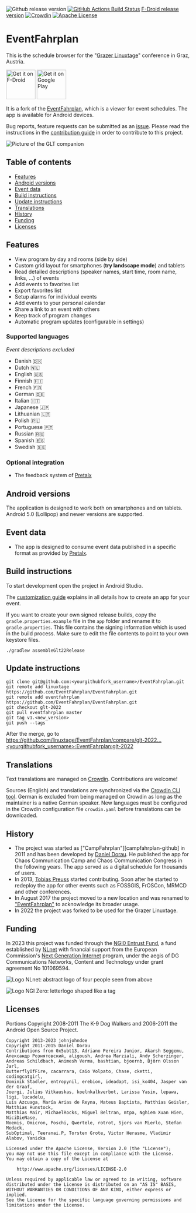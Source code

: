 ![Github release version](https://img.shields.io/github/v/release/linuxtage/EventFahrplan.svg?logo=github) [![GitHub Actions Build Status](https://github.com/linuxtage/EventFahrplan/actions/workflows/build.yaml/badge.svg)](https://github.com/linuxtage/EventFahrplan/actions/workflows/build.yaml) [F-Droid release version](https://img.shields.io/f-droid/v/at.linuxtage.companion.svg?logo=F-Droid) [![Crowdin](https://badges.crowdin.net/eventfahrplan/localized.svg)](https://crowdin.com/project/eventfahrplan) [![Apache License](http://img.shields.io/badge/license-Apache%20License%202.0-lightgrey.svg)](http://choosealicense.com/licenses/apache-2.0/)

# EventFahrplan

This is the schedule browser for the "[Grazer Linuxtage](https://linuxtage.at)" conference in Graz, Austria.

[<img src="https://fdroid.gitlab.io/artwork/badge/get-it-on.png"
alt="Get it on F-Droid"
height="80">](https://f-droid.org/packages/at.linuxtage.companion/)
[<img src="https://play.google.com/intl/en_us/badges/images/generic/en-play-badge.png"
alt="Get it on Google Play"
height="80">](https://play.google.com/store/apps/details?id=at.linuxtage.companion)

It is a fork of the [EventFahrplan](https://github.com/EventFahrplan/EventFahrplan), which is a viewer for event schedules.
The app is available for Android devices.

Bug reports, feature requests can be submitted as an [issue][issues-github].
Please read the instructions in the [contribution guide](CONTRIBUTING.md) in order to contribute to this project.

![Picture of the GLT companion](gfx/glt-companion.webp)

## Table of contents

- [Features](#features)
- [Android versions](#android-versions)
- [Event data](#event-data)
- [Build instructions](#build-instructions)
- [Update instructions](#update-instructions)
- [Translations](#translations)
- [History](#history)
- [Funding](#funding)
- [Licenses](#licenses)

## Features

* View program by day and rooms (side by side)
* Custom grid layout for smartphones (**try landscape mode**) and tablets
* Read detailed descriptions (speaker names, start time, room name, links, ...) of events
* Add events to favorites list
* Export favorites list
* Setup alarms for individual events
* Add events to your personal calendar
* Share a link to an event with others
* Keep track of program changes
* Automatic program updates (configurable in settings)


### Supported languages
*Event descriptions excluded*
- Danish 🇩🇰
- Dutch 🇳🇱
- English 🇺🇸
- Finnish 🇫🇮
- French 🇫🇷
- German 🇩🇪
- Italian 🇮🇹
- Japanese 🇯🇵
- Lithuanian 🇱🇹
- Polish 🇵🇱
- Portuguese 🇵🇹
- Russian 🇷🇺
- Spanish 🇪🇸
- Swedish 🇸🇪

### Optional integration

* The feedback system of [Pretalx][pretalx-website]

## Android versions

The application is designed to work both on smartphones and on tablets.
Android 5.0 (Lollipop) and newer versions are supported.


## Event data

* The app is designed to consume event data published in a specific format
  as provided by [Pretalx][pretalx-website].

## Build instructions

To start development open the project in Android Studio.

The [customization guide][customization-guide] explains in all details how to create an app for your event.

If you want to create your own signed release builds, copy the `gradle.properties.example` file in the `app` folder
and rename it to `gradle.properties`. This file contains the signing information which is used in the build process.
Make sure to edit the file contents to point to your own keystore files.

```
./gradlew assembleGlt22Release
```

## Update instructions
```
git clone git@github.com:<yourgithubfork_username>/EventFahrplan.git 
git remote add linuxtage https://github.com/EventFahrplan/EventFahrplan.git 
git remote add eventfahrplan https://github.com/EventFahrplan/EventFahrplan.git 
git checkout glt-2022
git pull eventfahrplan master
git tag v1.<new_version>
git push --tags
```
After the merge, go to https://github.com/linuxtage/EventFahrplan/compare/glt-2022...<yourgithubfork_username>:EventFahrplan:glt-2022


## Translations

Text translations are managed on [Crowdin][crowdin-eventfahrplan-website]. Contributions are welcome!

Sources (English) and translations are synchronized via the [Crowdin CLI tool][crowdin-cli-tool-website].
German is excluded from being managed on Crowdin as long as the maintainer is a native German speaker.
New languages must be configured in the Crowdin configuration file `crowdin.yaml` before translations
can be downloaded.

## History

* The project was started as ["CampFahrplan"][campfahrplan-github] in 2011 and has been developed
by [Daniel Dorau][tuxmobil-github]. He published the app for Chaos Communication Camp
and Chaos Communication Congress in the following years. The app served as a digital
schedule for thousands of users.
* In 2013, [Tobias Preuss][johnjohndoe-github] started contributing. Soon after he
started to redeploy the app for other events such as FOSSGIS, FrOSCon, MRMCD and
other conferences.
* In August 2017 the project moved to a new location and was renamed to
  ["EventFahrplan"][eventfahrplan-github] to acknowledge its broader usage.
* In 2022 the project was forked to be used for the Grazer Linuxtage.

## Funding

In 2023 this project was funded through the [NGI0 Entrust Fund](https://nlnet.nl/entrust), a fund
established by [NLnet](https://nlnet.nl) with financial support from the European Commission's
[Next Generation Internet](https://ngi.eu) program, under the aegis of DG Communications Networks,
Content and Technology under grant agreement No 101069594.

![Logo NLnet: abstract logo of four people seen from above](gfx/nlnet-banner-160x60.png)

![Logo NGI Zero: letterlogo shaped like a tag](gfx/ngi0entrust-banner-191x60.png)

## Licenses

Portions Copyright 2008-2011 The K-9 Dog Walkers and 2006-2011 the Android Open Source Project.


```
Copyright 2013-2023 johnjohndoe
Copyright 2011-2015 Daniel Dorau
Contributions from 0x5ubt13, Adriano Pereira Junior, Akarsh Seggemu,
Александр Рознятовский, aligoush, Andrea Marziali, Andy Scherzinger,
Andreas Schildbach, Animesh Verma, bashtian, bjoernb, Björn Olsson Jarl,
ButterflyOfFire, cacarrara, Caio Volpato, Chase, cketti, codingcatgirl,
Dominik Stadler, entropynil, erebion, ideadapt, isi_ko404, Jasper van der Graaf,
Joergi, Julius Vitkauskas, koelnkalkverbot, Larissa Yasin, lepawa, ligi, lucadelu,
Luis Azcuaga, María Arias de Reyna, Mateus Baptista, Matthias Geisler, Matthias Hunstock,
Matthias Mair, MichaelRocks, Miguel Beltran, mtpa, Nghiem Xuan Hien, NiciDieNase,
Noemis, Omicron, Poschi, Qwertele, rotrot, Sjors van Mierlo, Stefan Medack,
SubOptimal, Teeranai.P, Torsten Grote, Victor Herasme, Vladimir Alabov, Yanicka

Licensed under the Apache License, Version 2.0 (the "License");
you may not use this file except in compliance with the License.
You may obtain a copy of the License at

    http://www.apache.org/licenses/LICENSE-2.0

Unless required by applicable law or agreed to in writing, software
distributed under the License is distributed on an "AS IS" BASIS,
WITHOUT WARRANTIES OR CONDITIONS OF ANY KIND, either express or implied.
See the License for the specific language governing permissions and
limitations under the License.
```

[customization-guide]: docs/CUSTOMIZING.md
[crowdin-eventfahrplan-website]: https://crowdin.com/project/eventfahrplan
[crowdin-cli-tool-website]: https://crowdin.github.io/crowdin-cli/
[eventfahrplan-github]: https://github.com/EventFahrplan/EventFahrplan
[issues-github]: https://github.com/linuxtage/EventFahrplan/issues
[johnjohndoe-github]: https://github.com/johnjohndoe
[pretalx-website]: https://pretalx.com
[tuxmobil-github]: https://github.com/tuxmobil
